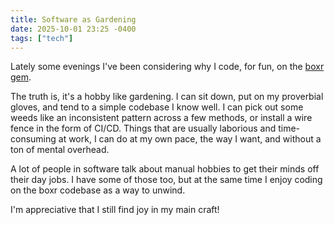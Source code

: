 ```yaml
---
title: Software as Gardening
date: 2025-10-01 23:25 -0400
tags: ["tech"]
---
```


Lately some evenings I've been considering why I code, for fun, on the [boxr gem](https://github.com/cburnette/boxr).

The truth is, it's a hobby like gardening. I can sit down, put on my proverbial gloves, and tend to a simple codebase I know well. I can pick out some weeds like an inconsistent pattern across a few methods, or install a wire fence in the form of CI/CD. Things that are usually laborious and time-consuming at work, I can do at my own pace, the way I want, and without a ton of mental overhead.

A lot of people in software talk about manual hobbies to get their minds off their day jobs. I have some of those too, but at the same time I enjoy coding on the boxr codebase as a way to unwind.

I'm appreciative that I still find joy in my main craft!
